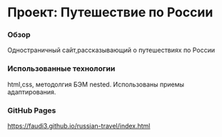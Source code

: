 # Проект: Путешествие по России

### Обзор
Одностраничный сайт,рассказывающий о путешествиях по России

### Использованные технологии
html,css, методолгия БЭМ nested. Использованы приемы адаптирования.

### GitHub Pages
https://faudi3.github.io/russian-travel/index.html

